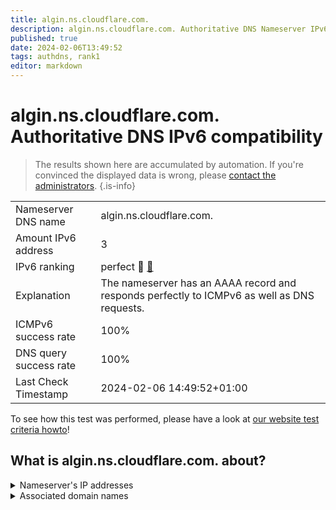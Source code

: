 ```yaml
---
title: algin.ns.cloudflare.com.
description: algin.ns.cloudflare.com. Authoritative DNS Nameserver IPv6 compatibility
published: true
date: 2024-02-06T13:49:52
tags: authdns, rank1
editor: markdown
---
```


# algin.ns.cloudflare.com. Authoritative DNS IPv6 compatibility

> The results shown here are accumulated by automation. If you're convinced the displayed data is wrong, please [contact the administrators](/howto/chat). 
{.is-info}




|   |   |
| - | - |
| Nameserver DNS name | algin.ns.cloudflare.com.
| Amount IPv6 address | 3
| IPv6 ranking | perfect :1st_place_medal: [🔗](/howto/ranking) |
| Explanation | The nameserver has an AAAA record and responds perfectly to ICMPv6 as well as DNS requests. |
| ICMPv6 success rate | 100%|
| DNS query success rate | 100% |
| Last Check Timestamp | 2024-02-06 14:49:52+01:00 |

To see how this test was performed, please have a look at [our website test criteria howto](/howto/testcriteria/authdns)!


## What is algin.ns.cloudflare.com. about?




<details>
<summary>Nameserver's IP addresses</summary>

2803:f800:50::6ca2:c13d

2a06:98c1:50::ac40:213d

2606:4700:58::adf5:3b3d

</details>



<details>
<summary>Associated domain names</summary>

git-scm.com

</details>
